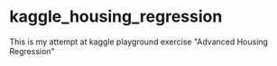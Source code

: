 # kaggle_housing_regression
This is my attempt at kaggle playground exercise "Advanced Housing Regression"
